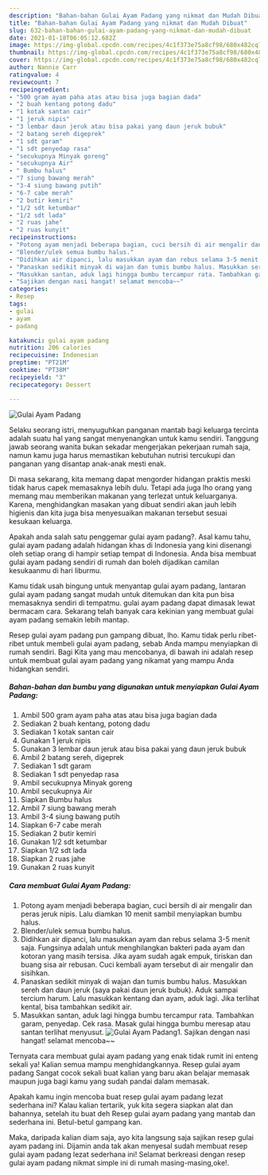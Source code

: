 ```yaml
---
description: "Bahan-bahan Gulai Ayam Padang yang nikmat dan Mudah Dibuat"
title: "Bahan-bahan Gulai Ayam Padang yang nikmat dan Mudah Dibuat"
slug: 632-bahan-bahan-gulai-ayam-padang-yang-nikmat-dan-mudah-dibuat
date: 2021-01-18T06:05:12.682Z
image: https://img-global.cpcdn.com/recipes/4c1f373e75a8cf98/680x482cq70/gulai-ayam-padang-foto-resep-utama.jpg
thumbnail: https://img-global.cpcdn.com/recipes/4c1f373e75a8cf98/680x482cq70/gulai-ayam-padang-foto-resep-utama.jpg
cover: https://img-global.cpcdn.com/recipes/4c1f373e75a8cf98/680x482cq70/gulai-ayam-padang-foto-resep-utama.jpg
author: Nannie Carr
ratingvalue: 4
reviewcount: 7
recipeingredient:
- "500 gram ayam paha atas atau bisa juga bagian dada"
- "2 buah kentang potong dadu"
- "1 kotak santan cair"
- "1 jeruk nipis"
- "3 lembar daun jeruk atau bisa pakai yang daun jeruk bubuk"
- "2 batang sereh digeprek"
- "1 sdt garam"
- "1 sdt penyedap rasa"
- "secukupnya Minyak goreng"
- "secukupnya Air"
- " Bumbu halus"
- "7 siung bawang merah"
- "3-4 siung bawang putih"
- "6-7 cabe merah"
- "2 butir kemiri"
- "1/2 sdt ketumbar"
- "1/2 sdt lada"
- "2 ruas jahe"
- "2 ruas kunyit"
recipeinstructions:
- "Potong ayam menjadi beberapa bagian, cuci bersih di air mengalir dan peras jeruk nipis. Lalu diamkan 10 menit sambil menyiapkan bumbu halus."
- "Blender/ulek semua bumbu halus."
- "Didihkan air dipanci, lalu masukkan ayam dan rebus selama 3-5 menit saja. Fungsinya adalah untuk menghilangkan bakteri pada ayam dan kotoran yang masih tersisa. Jika ayam sudah agak empuk, tiriskan dan buang sisa air rebusan. Cuci kembali ayam tersebut di air mengalir dan sisihkan."
- "Panaskan sedikit minyak di wajan dan tumis bumbu halus. Masukkan sereh dan daun jeruk (saya pakai daun jeruk bubuk). Aduk sampai tercium harum. Lalu masukkan kentang dan ayam, aduk lagi. Jika terlihat kental, bisa tambahkan sedikit air."
- "Masukkan santan, aduk lagi hingga bumbu tercampur rata. Tambahkan garam, penyedap. Cek rasa. Masak gulai hingga bumbu meresap atau santan terlihat menyusut."
- "Sajikan dengan nasi hangat! selamat mencoba~~"
categories:
- Resep
tags:
- gulai
- ayam
- padang

katakunci: gulai ayam padang 
nutrition: 206 calories
recipecuisine: Indonesian
preptime: "PT21M"
cooktime: "PT38M"
recipeyield: "3"
recipecategory: Dessert

---
```



![Gulai Ayam Padang](https://img-global.cpcdn.com/recipes/4c1f373e75a8cf98/680x482cq70/gulai-ayam-padang-foto-resep-utama.jpg)

Selaku seorang istri, menyuguhkan panganan mantab bagi keluarga tercinta adalah suatu hal yang sangat menyenangkan untuk kamu sendiri. Tanggung jawab seorang  wanita bukan sekadar mengerjakan pekerjaan rumah saja, namun kamu juga harus memastikan kebutuhan nutrisi tercukupi dan panganan yang disantap anak-anak mesti enak.

Di masa  sekarang, kita memang dapat mengorder hidangan praktis meski tidak harus capek memasaknya lebih dulu. Tetapi ada juga lho orang yang memang mau memberikan makanan yang terlezat untuk keluarganya. Karena, menghidangkan masakan yang dibuat sendiri akan jauh lebih higienis dan kita juga bisa menyesuaikan makanan tersebut sesuai kesukaan keluarga. 



Apakah anda salah satu penggemar gulai ayam padang?. Asal kamu tahu, gulai ayam padang adalah hidangan khas di Indonesia yang kini disenangi oleh setiap orang di hampir setiap tempat di Indonesia. Anda bisa membuat gulai ayam padang sendiri di rumah dan boleh dijadikan camilan kesukaanmu di hari liburmu.

Kamu tidak usah bingung untuk menyantap gulai ayam padang, lantaran gulai ayam padang sangat mudah untuk ditemukan dan kita pun bisa memasaknya sendiri di tempatmu. gulai ayam padang dapat dimasak lewat bermacam cara. Sekarang telah banyak cara kekinian yang membuat gulai ayam padang semakin lebih mantap.

Resep gulai ayam padang pun gampang dibuat, lho. Kamu tidak perlu ribet-ribet untuk membeli gulai ayam padang, sebab Anda mampu menyiapkan di rumah sendiri. Bagi Kita yang mau mencobanya, di bawah ini adalah resep untuk membuat gulai ayam padang yang nikamat yang mampu Anda hidangkan sendiri.

<!--inarticleads1-->

##### Bahan-bahan dan bumbu yang digunakan untuk menyiapkan Gulai Ayam Padang:

1. Ambil 500 gram ayam paha atas atau bisa juga bagian dada
1. Sediakan 2 buah kentang, potong dadu
1. Sediakan 1 kotak santan cair
1. Gunakan 1 jeruk nipis
1. Gunakan 3 lembar daun jeruk atau bisa pakai yang daun jeruk bubuk
1. Ambil 2 batang sereh, digeprek
1. Sediakan 1 sdt garam
1. Sediakan 1 sdt penyedap rasa
1. Ambil secukupnya Minyak goreng
1. Ambil secukupnya Air
1. Siapkan  Bumbu halus
1. Ambil 7 siung bawang merah
1. Ambil 3-4 siung bawang putih
1. Siapkan 6-7 cabe merah
1. Sediakan 2 butir kemiri
1. Gunakan 1/2 sdt ketumbar
1. Siapkan 1/2 sdt lada
1. Siapkan 2 ruas jahe
1. Gunakan 2 ruas kunyit




<!--inarticleads2-->

##### Cara membuat Gulai Ayam Padang:

1. Potong ayam menjadi beberapa bagian, cuci bersih di air mengalir dan peras jeruk nipis. Lalu diamkan 10 menit sambil menyiapkan bumbu halus.
1. Blender/ulek semua bumbu halus.
1. Didihkan air dipanci, lalu masukkan ayam dan rebus selama 3-5 menit saja. Fungsinya adalah untuk menghilangkan bakteri pada ayam dan kotoran yang masih tersisa. Jika ayam sudah agak empuk, tiriskan dan buang sisa air rebusan. Cuci kembali ayam tersebut di air mengalir dan sisihkan.
1. Panaskan sedikit minyak di wajan dan tumis bumbu halus. Masukkan sereh dan daun jeruk (saya pakai daun jeruk bubuk). Aduk sampai tercium harum. Lalu masukkan kentang dan ayam, aduk lagi. Jika terlihat kental, bisa tambahkan sedikit air.
1. Masukkan santan, aduk lagi hingga bumbu tercampur rata. Tambahkan garam, penyedap. Cek rasa. Masak gulai hingga bumbu meresap atau santan terlihat menyusut.
<img src="//assets-global.cpcdn.com/assets/icons/button_play-2c75c40dde080a61004c1f40b05d8f140eaff45d7e9e6481dc71c63d2e7c4909.png" alt="Gulai Ayam Padang">1. Sajikan dengan nasi hangat! selamat mencoba~~




Ternyata cara membuat gulai ayam padang yang enak tidak rumit ini enteng sekali ya! Kalian semua mampu menghidangkannya. Resep gulai ayam padang Sangat cocok sekali buat kalian yang baru akan belajar memasak maupun juga bagi kamu yang sudah pandai dalam memasak.

Apakah kamu ingin mencoba buat resep gulai ayam padang lezat sederhana ini? Kalau kalian tertarik, yuk kita segera siapkan alat dan bahannya, setelah itu buat deh Resep gulai ayam padang yang mantab dan sederhana ini. Betul-betul gampang kan. 

Maka, daripada kalian diam saja, ayo kita langsung saja sajikan resep gulai ayam padang ini. Dijamin anda tak akan menyesal sudah membuat resep gulai ayam padang lezat sederhana ini! Selamat berkreasi dengan resep gulai ayam padang nikmat simple ini di rumah masing-masing,oke!.

